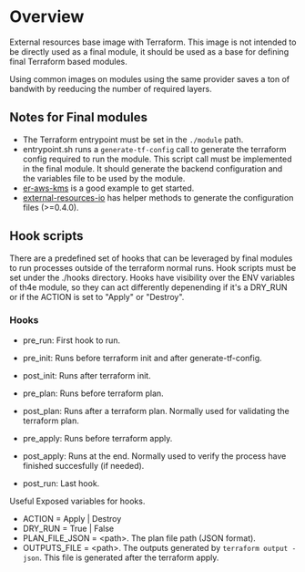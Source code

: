 # Overview

External resources base image with Terraform. This image is not intended to be directly used as a final module, it should be used as a base for defining final Terraform based modules.

Using common images on modules using the same provider saves a ton of bandwith by reeducing the number of required layers.

## Notes for Final modules

* The Terraform entrypoint must be set in the `./module` path.
* entrypoint.sh runs a `generate-tf-config` call to generate the terraform config required to run the module. This script call
  must be implemented in the final module. It should generate the backend configuration and the variables file to be used by the module.
* [er-aws-kms](https://github.com/app-sre/er-aws-kms) is a good example to get started.
* [external-resources-io](https://github.com/app-sre/external-resources-io) has helper methods to generate the configuration files (>=0.4.0).

## Hook scripts

There are a predefined set of hooks that can be leveraged by final modules to run processes outside of the terraform normal runs.
Hook scripts must be set under the ./hooks directory. Hooks have visibility over the ENV variables of th4e module, so they can act differently
depenending if it's a DRY_RUN or if the ACTION is set to "Apply" or "Destroy".

### Hooks

* pre_run: First hook to run.

* pre_init: Runs before terraform init and after generate-tf-config.
* post_init: Runs after terraform init.

* pre_plan: Runs before terraform plan.
* post_plan: Runs after a terraform plan. Normally used for validating the terraform plan.

* pre_apply: Runs before terraform apply.
* post_apply: Runs at the end. Normally used to verify the process have finished succesfully (if needed).

* post_run: Last hook.

Useful Exposed variables for hooks.

* ACTION = Apply | Destroy
* DRY_RUN = True | False
* PLAN_FILE_JSON = &lt;path&gt;. The plan file path (JSON format).
* OUTPUTS_FILE = &lt;path&gt;. The outputs generated by `terraform output -json`. This file is generated after the terraform apply.

